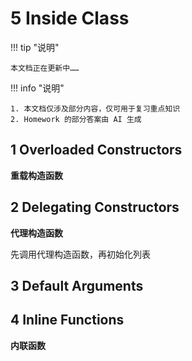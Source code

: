 # 5 Inside Class

!!! tip "说明"

    本文档正在更新中……

!!! info "说明"

    1. 本文档仅涉及部分内容，仅可用于复习重点知识
    2. Homework 的部分答案由 AI 生成

## 1 Overloaded Constructors

**重载构造函数**

## 2 Delegating Constructors

**代理构造函数**

先调用代理构造函数，再初始化列表

## 3 Default Arguments

## 4 Inline Functions

**内联函数**

